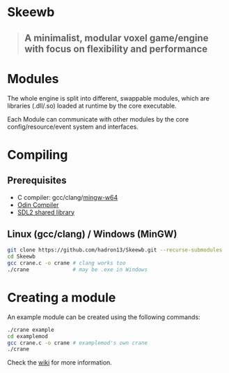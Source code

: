 # Skeewb
> ## A minimalist, modular voxel game/engine with focus on flexibility and performance 

# Modules

The whole engine is split into different, swappable modules, which are libraries (.dll/.so) loaded at runtime by the core executable.

Each Module can communicate with other modules by the core config/resource/event system and interfaces.
# Compiling

## Prerequisites
- C compiler: gcc/clang/[mingw-w64](https://github.com/niXman/mingw-builds-binaries/releases)
- [Odin Compiler](https://github.com/odin-lang/Odin/releases/) 
- [SDL2 shared library](https://github.com/libsdl-org/SDL/releases/tag/release-2.30.5) 

## Linux (gcc/clang) / Windows (MinGW)
```bash
git clone https://github.com/hadron13/Skeewb.git --recurse-submodules
cd Skeewb
gcc crane.c -o crane # clang works too 
./crane              # may be .exe in Windows
```

# Creating a module

An example module can be created using the following commands:
```bash
./crane example
cd examplemod
gcc crane.c -o crane # examplemod's own crane
./crane
```

Check the [wiki](https://github.com/hadron13/Skeewb/wiki) for more information.
